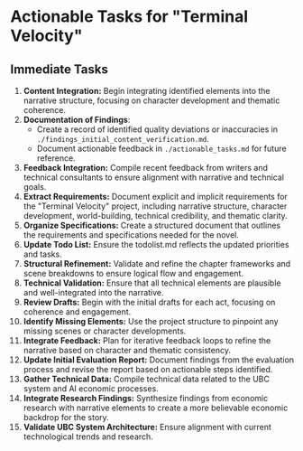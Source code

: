 # Actionable Tasks for "Terminal Velocity"

## Immediate Tasks
1. **Content Integration:** Begin integrating identified elements into the narrative structure, focusing on character development and thematic coherence.
3. **Documentation of Findings**: 
   - Create a record of identified quality deviations or inaccuracies in `./findings_initial_content_verification.md`.
   - Document actionable feedback in `./actionable_tasks.md` for future reference.
2. **Feedback Integration:** Compile recent feedback from writers and technical consultants to ensure alignment with narrative and technical goals.
3. **Extract Requirements:** Document explicit and implicit requirements for the "Terminal Velocity" project, including narrative structure, character development, world-building, technical credibility, and thematic clarity.
3. **Organize Specifications:** Create a structured document that outlines the requirements and specifications needed for the novel.
4. **Update Todo List:** Ensure the todolist.md reflects the updated priorities and tasks.
2. **Structural Refinement:** Validate and refine the chapter frameworks and scene breakdowns to ensure logical flow and engagement.
3. **Technical Validation:** Ensure that all technical elements are plausible and well-integrated into the narrative.
4. **Review Drafts:** Begin with the initial drafts for each act, focusing on coherence and engagement.
5. **Identify Missing Elements:** Use the project structure to pinpoint any missing scenes or character developments.
6. **Integrate Feedback:** Plan for iterative feedback loops to refine the narrative based on character and thematic consistency.
7. **Update Initial Evaluation Report:** Document findings from the evaluation process and revise the report based on actionable steps identified.
8. **Gather Technical Data:** Compile technical data related to the UBC system and AI economic processes.
9. **Integrate Research Findings:** Synthesize findings from economic research with narrative elements to create a more believable economic backdrop for the story.
10. **Validate UBC System Architecture:** Ensure alignment with current technological trends and research.

